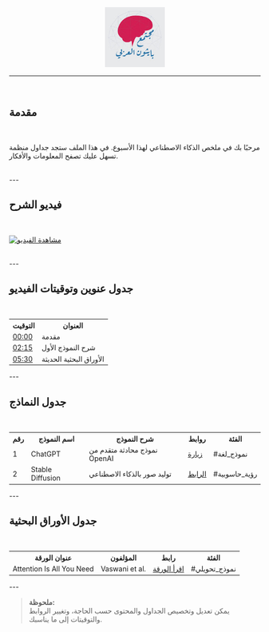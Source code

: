 <p align="center">
  <img src="jpg img/channels4_profile.jpg" alt="شعار القناة" width="120" />
</p>

---

<br>

## مقدمة

<br>

مرحبًا بك في ملخص الذكاء الاصطناعي لهذا الأسبوع. في هذا الملف ستجد جداول منظمة تسهل عليك تصفح المعلومات والأفكار.

<br>
---

<br>

## فيديو الشرح

<br>

[![مشاهدة الفيديو](https://img.youtube.com/vi/ID_VIDEO/0.jpg)](https://www.youtube.com/watch?v=ID_VIDEO)

<br>
---

<br>

## جدول عنوين وتوقيتات الفيديو

<br>

<table align="right">
  <tr>
    <th>التوقيت</th>
    <th>العنوان</th>
  </tr>
  <tr>
    <td><a href="https://www.youtube.com/watch?v=ID_VIDEO&t=0s">00:00</a></td>
    <td>مقدمة</td>
  </tr>
  <tr>
    <td><a href="https://www.youtube.com/watch?v=ID_VIDEO&t=135s">02:15</a></td>
    <td>شرح النموذج الأول</td>
  </tr>
  <tr>
    <td><a href="https://www.youtube.com/watch?v=ID_VIDEO&t=330s">05:30</a></td>
    <td>الأوراق البحثية الحديثة</td>
  </tr>
</table>

<br>
---

<br>

## جدول النماذج

<br>

<table align="right">
  <tr>
    <th>رقم</th>
    <th>اسم النموذج</th>
    <th>شرح النموذج</th>
    <th>روابط</th>
    <th>الفئة</th>
  </tr>
  <tr>
    <td>1</td>
    <td>ChatGPT</td>
    <td>نموذج محادثة متقدم من OpenAI</td>
    <td><a href="https://chat.openai.com">زيارة</a></td>
    <td>#نموذج_لغة</td>
  </tr>
  <tr>
    <td>2</td>
    <td>Stable Diffusion</td>
    <td>توليد صور بالذكاء الاصطناعي</td>
    <td><a href="https://stablediffusionweb.com">الرابط</a></td>
    <td>#رؤية_حاسوبية</td>
  </tr>
</table>

<br>
---

<br>

## جدول الأوراق البحثية

<br>

<table align="right">
  <tr>
    <th>عنوان الورقة</th>
    <th>المؤلفون</th>
    <th>رابط</th>
    <th>الفئة</th>
  </tr>
  <tr>
    <td>Attention Is All You Need</td>
    <td>Vaswani et al.</td>
    <td><a href="https://arxiv.org/abs/1706.03762">اقرأ الورقة</a></td>
    <td>#نموذج_تحويلي</td>
  </tr>
</table>

<br>
---

<br>

> **ملحوظة:**  
> يمكن تعديل وتخصيص الجداول والمحتوى حسب الحاجة، وتغيير الروابط والتوقيتات إلى ما يناسبك.
